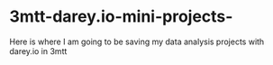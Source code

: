 # 3mtt-darey.io-mini-projects-
Here is where I am going to be saving my data analysis projects with darey.io in 3mtt
